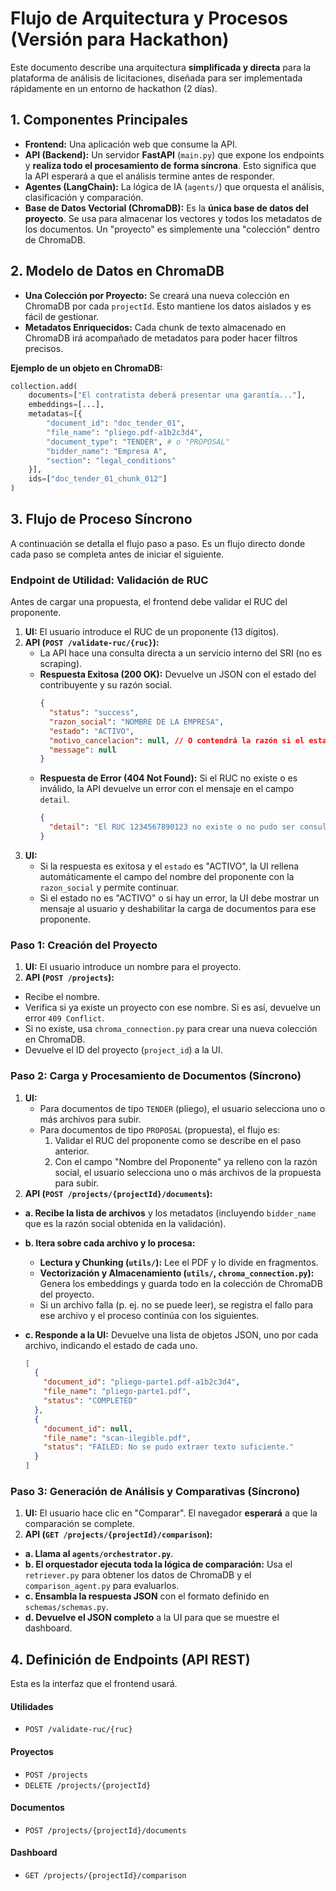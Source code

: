 # Flujo de Arquitectura y Procesos (Versión para Hackathon)

Este documento describe una arquitectura **simplificada y directa** para la plataforma de análisis de licitaciones, diseñada para ser implementada rápidamente en un entorno de hackathon (2 días).

## 1. Componentes Principales

- **Frontend:** Una aplicación web que consume la API.
- **API (Backend):** Un servidor **FastAPI** (`main.py`) que expone los endpoints y **realiza todo el procesamiento de forma síncrona**. Esto significa que la API esperará a que el análisis termine antes de responder.
- **Agentes (LangChain):** La lógica de IA (`agents/`) que orquesta el análisis, clasificación y comparación.
- **Base de Datos Vectorial (ChromaDB):** Es la **única base de datos del proyecto**. Se usa para almacenar los vectores y todos los metadatos de los documentos. Un "proyecto" es simplemente una "colección" dentro de ChromaDB.

## 2. Modelo de Datos en ChromaDB

- **Una Colección por Proyecto:** Se creará una nueva colección en ChromaDB por cada `projectId`. Esto mantiene los datos aislados y es fácil de gestionar.
- **Metadatos Enriquecidos:** Cada chunk de texto almacenado en ChromaDB irá acompañado de metadatos para poder hacer filtros precisos.

**Ejemplo de un objeto en ChromaDB:**

```python
collection.add(
    documents=["El contratista deberá presentar una garantía..."],
    embeddings=[...],
    metadatas=[{
        "document_id": "doc_tender_01",
        "file_name": "pliego.pdf-a1b2c3d4",
        "document_type": "TENDER", # o "PROPOSAL"
        "bidder_name": "Empresa A",
        "section": "legal_conditions"
    }],
    ids=["doc_tender_01_chunk_012"]
)
```

## 3. Flujo de Proceso Síncrono

A continuación se detalla el flujo paso a paso. Es un flujo directo donde cada paso se completa antes de iniciar el siguiente.

### **Endpoint de Utilidad: Validación de RUC**

Antes de cargar una propuesta, el frontend debe validar el RUC del proponente.

1.  **UI:** El usuario introduce el RUC de un proponente (13 dígitos).
2.  **API (`POST /validate-ruc/{ruc}`):**
    - La API hace una consulta directa a un servicio interno del SRI (no es scraping).
    - **Respuesta Exitosa (200 OK):** Devuelve un JSON con el estado del contribuyente y su razón social.
      ```json
      {
        "status": "success",
        "razon_social": "NOMBRE DE LA EMPRESA",
        "estado": "ACTIVO",
        "motivo_cancelacion": null, // O contendrá la razón si el estado es INACTIVO/SUSPENDIDO
        "message": null
      }
      ```
    - **Respuesta de Error (404 Not Found):** Si el RUC no existe o es inválido, la API devuelve un error con el mensaje en el campo `detail`.
      ```json
      {
        "detail": "El RUC 1234567890123 no existe o no pudo ser consultado."
      }
      ```
3.  **UI:**
    - Si la respuesta es exitosa y el `estado` es "ACTIVO", la UI rellena automáticamente el campo del nombre del proponente con la `razon_social` y permite continuar.
    - Si el estado no es "ACTIVO" o si hay un error, la UI debe mostrar un mensaje al usuario y deshabilitar la carga de documentos para ese proponente.

### **Paso 1: Creación del Proyecto**

1.  **UI:** El usuario introduce un nombre para el proyecto.
2.  **API (`POST /projects`):**

- Recibe el nombre.
- Verifica si ya existe un proyecto con ese nombre. Si es así, devuelve un error `409 Conflict`.
- Si no existe, usa `chroma_connection.py` para crear una nueva colección en ChromaDB.
- Devuelve el ID del proyecto (`project_id`) a la UI.

### **Paso 2: Carga y Procesamiento de Documentos (Síncrono)**

1.  **UI:**
    - Para documentos de tipo `TENDER` (pliego), el usuario selecciona uno o más archivos para subir.
    - Para documentos de tipo `PROPOSAL` (propuesta), el flujo es:
      1. Validar el RUC del proponente como se describe en el paso anterior.
      2. Con el campo "Nombre del Proponente" ya relleno con la razón social, el usuario selecciona uno o más archivos de la propuesta para subir.
2.  **API (`POST /projects/{projectId}/documents`):**

- **a. Recibe la lista de archivos** y los metadatos (incluyendo `bidder_name` que es la razón social obtenida en la validación).
- **b. Itera sobre cada archivo y lo procesa:**
  - **Lectura y Chunking (`utils/`):** Lee el PDF y lo divide en fragmentos.
  - **Vectorización y Almacenamiento (`utils/`, `chroma_connection.py`):** Genera los embeddings y guarda todo en la colección de ChromaDB del proyecto.
  - Si un archivo falla (p. ej. no se puede leer), se registra el fallo para ese archivo y el proceso continúa con los siguientes.
- **c. Responde a la UI:** Devuelve una lista de objetos JSON, uno por cada archivo, indicando el estado de cada uno.

  ```json
  [
    {
      "document_id": "pliego-parte1.pdf-a1b2c3d4",
      "file_name": "pliego-parte1.pdf",
      "status": "COMPLETED"
    },
    {
      "document_id": null,
      "file_name": "scan-ilegible.pdf",
      "status": "FAILED: No se pudo extraer texto suficiente."
    }
  ]
  ```

### **Paso 3: Generación de Análisis y Comparativas (Síncrono)**

1.  **UI:** El usuario hace clic en "Comparar". El navegador **esperará** a que la comparación se complete.
2.  **API (`GET /projects/{projectId}/comparison`):**

- **a. Llama al `agents/orchestrator.py`**.
- **b. El orquestador ejecuta toda la lógica de comparación:** Usa el `retriever.py` para obtener los datos de ChromaDB y el `comparison_agent.py` para evaluarlos.
- **c. Ensambla la respuesta JSON** con el formato definido en `schemas/schemas.py`.
- **d. Devuelve el JSON completo** a la UI para que se muestre el dashboard.

## 4. Definición de Endpoints (API REST)

Esta es la interfaz que el frontend usará.

#### **Utilidades**

- `POST /validate-ruc/{ruc}`

#### **Proyectos**

- `POST /projects`
- `DELETE /projects/{projectId}`

#### **Documentos**

- `POST /projects/{projectId}/documents`

#### **Dashboard**

- `GET /projects/{projectId}/comparison`
